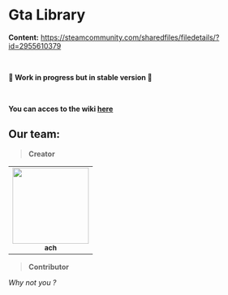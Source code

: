 # Gta Library

**Content:** https://steamcommunity.com/sharedfiles/filedetails/?id=2955610379

<br>

**🚧 Work in progress but in stable version 🚧**

<br>

**You can acces to the wiki [here](https://github.com/ach-git/gtaLib/wiki)**

## Our team:

> **Creator**
<table>
  <tr>
    <td align="center"><a href="https://github.com/ach-git"><img src="https://avatars.githubusercontent.com/u/82474261?v=4" width="150px;" alt=""/><br /><sub><b>ach</b></sub></a></td>
  </tr>
</table>

> **Contributor**

_Why not you ?_
